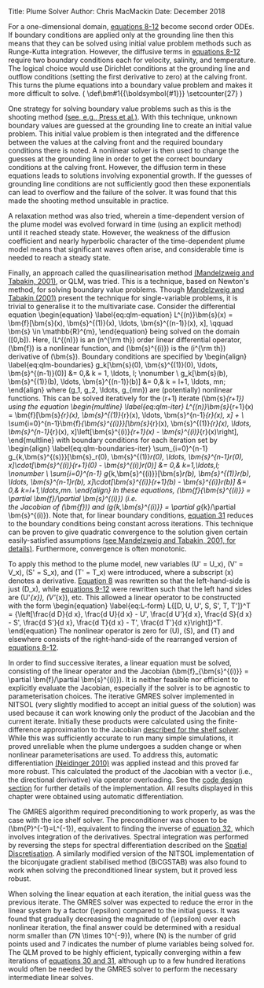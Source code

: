 Title: Plume Solver
Author: Chris MacMackin
Date: December 2018 

For a one-dimensional domain,
[equations 8-12](./1-equations.html#mjx-eqn-eqplume-cont) become
second order ODEs. If boundary conditions are applied only at the grounding
line then this means that they can be solved using initial value
problem methods such as Runge-Kutta integration. However, the
diffusive terms in
[equations 8-12](./1-equations.html#mjx-eqn-eqnplume-mom-x) require two
boundary conditions each for velocity, salinity, and temperature. The
logical choice would use Dirichlet conditions at the grounding line
and outflow conditions (setting the first derivative to zero) at the
calving front. This turns the plume equations into a boundary
value problem and makes it more difficult to solve.
\( \def\bm#1{{\boldsymbol{#1}}}
\setcounter{27}
\)

One strategy for solving boundary value problems such as this is the
shooting method
[(see, e.g., Press et al.)](../6-bibliog.html#Press2007). With this
technique, unknown boundary values are guessed at the grounding line
to create an initial value problem. This initial value problem is then
integrated and the difference between the values at the calving front
and the required boundary conditions there is noted. A nonlinear
solver is then used to change the guesses at the grounding line in
order to get the correct boundary conditions at the calving
front. However, the diffusion term in these equations leads to
solutions involving exponential growth. If the guesses of grounding
line conditions are not sufficiently good then these exponentials can
lead to overflow and the failure of the solver. It was found that this
made the shooting method unsuitable in practice.

A relaxation method was also tried, wherein a time-dependent version
of the plume model was evolved
forward in time (using an explicit method) until it reached steady
state. However, the weakness of the diffusion coefficient and nearly
hyperbolic character of the time-dependent plume model means that
significant waves often arise, and considerable time is needed to
reach a steady state.

Finally, an approach called the quasilinearisation method
[(Mandelzweig and Tabakin, 2001)](../6-bibliog.html#Mandelzweig2001),
or QLM, was tried. This is a technique, based
on Newton's method, for solving boundary value problems. Though
[Mandelzweig and Tabakin (2001)](../6-bibliog.html#Mandelzweig2001)
present the technique for single-variable
problems, it is trivial to generalise it to the multivariate
case. Consider the differential equation
\begin{equation}
  \label{eq:qlm-equation}
  L^{(n)}\bm{s}(x) = \bm{f}[\bm{s}(x),
  \bm{s}^{(1)}(x), \ldots, \bm{s}^{(n-1)}(x), x], \qquad \bm{s}
  \in \mathbb{R}^{m},
\end{equation}
being solved on the domain \([0,b]\). Here, \(L^{(n)}\) is an \(n^{\rm th}\)
order linear differential operator, \(\bm{f}\) is a nonlinear function,
and \(\bm{s}^{(i)}\) is the \(i^{\rm th}\) derivative of
\(\bm{s}\). Boundary conditions are specified by
\begin{align}
  \label{eq:qlm-boundaries}
  g_k[\bm{s}(0), \bm{s}^{(1)}(0), \ldots, \bm{s}^{(n-1)}(0)] &= 0,& k = 1, \ldots, l; \nonumber \\
  g_k[\bm{s}(b), \bm{s}^{(1)}(b), \ldots, \bm{s}^{(n-1)}(b)] &= 0,& k = l+1, \ldots, mn;
\end{align}
where \(g_1, g_2, \ldots, g_{mn}\) are (potentially) nonlinear
functions. This can be solved iteratively for the \(r+1\) iterate
\(\bm{s}_{r+1}\) using the equation
\begin{multline}
  \label{eq:qlm-iter}
  L^{(n)}\bm{s}_{r+1}(x) = \bm{f}[\bm{s}_{r}(x),
  \bm{s}^{(1)}_{r}(x), \ldots, \bm{s}^{n-1}_{r}(x), x] + \\
  \sum_{i=0}^{n-1}\bm{f}_{\bm{s}^{(i)}}[\bm{s}_{r}(x),
  \bm{s}^{(1)}_{r}(x), \ldots, \bm{s}^{n-1}_{r}(x),
  x]\left[\bm{s}^{(i)}_{r+1}(x) - \bm{s}^{(i)}_{r}(x)\right],
\end{multline}
with boundary conditions for each iteration set by
\begin{align}
  \label{eq:qlm-boundaries-iter}
  \sum_{i=0}^{n-1}
  g_{k,\bm{s}^{(s)}}[\bm{s}_r(0), \bm{s}^{(1)}_r(0), \ldots,
  \bm{s}^{n-1}_r(0), x]\cdot[\bm{s}^{(i)}_{r+1}(0) -
  \bm{s}^{(i)}_r(0)] &= 0,&  k=1,\ldots,l; \nonumber \\
  \sum_{i=0}^{n-1}
  g_{k,\bm{s}^{(i)}}[\bm{s}_r(b), \bm{s}^{(1)}_r(b), \ldots,
  \bm{s}^{n-1}_r(b), x]\cdot[\bm{s}^{(i)}_{r+1}(b) -
  \bm{s}^{(i)}_r(b)] &= 0,&  k=l+1,\ldots,mn.
\end{align}
In these equations,
\(\bm{f}_{\bm{s}^{(i)}} = \partial \bm{f}/\partial \bm{s}^{(i)}\) (i.e.\
the Jacobian of \(\bm{f}\)) and
\(g_{k,\bm{s}^{(i)}} = \partial g_{k}/\partial \bm{s}^{(i)}\). Note
that, for linear boundary conditions,
[equation 31](#mjx-eqn-eqqlm-boundaries-iter) reduces to the boundary
conditions being constant across iterations.  This technique can be
proven to give quadratic convergence to the solution given certain
easily-satisfied assumptions
[(see Mandelzweig and Tabakin, 2001, for details)](../6-bibliog.html#Mandelzweig2001).
Furthermore, convergence is often monotonic.

To apply this method to the plume model, new variables \(U' = U_x\),
\(V' = V_x\), \(S' = S_x\), and \(T' = T_x\) were introduced, where a
subscript \(x\) denotes a derivative.
[Equation 8](./1-equations.html#mjx-eqn-eqplume-cont)
was rewritten so that the left-hand-side is just \(D_x\), while
[equations 9-12](./1-equations.html#mjx-eqn-eqplume-mom-x}) were rewritten
such that the left hand sides are \(U'_{x}\), \(V'_{x}\), etc. This
allowed a linear operator to be constructed with the form
\begin{equation}
  \label{eq:L-form}
  L{[D, U, U', S, S', T, T']}^T = {\left[\frac{d D}{d x}, 
      \frac{d U}{d x} - U',
      \frac{d U'}{d x},
      \frac{d S}{d x} - S',
      \frac{d S'}{d x},
      \frac{d T}{d x} - T',
      \frac{d T'}{d x}\right]}^T.
\end{equation}
The nonlinear operator is zero for \(U\), \(S\), and \(T\) and elsewhere
consists of the right-hand-side of the rearranged version of
[equations 8-12](./1-equations.html#mjx-eqn-eqplume-cont).

In order to find successive iterates, a linear equation must be
solved, consisting of the linear operator and the Jacobian
\(\bm{f}_{\bm{s}^{(i)}} = \partial \bm{f}/\partial \bm{s}^{(i)}\). It
is neither feasible nor efficient to explicitly evaluate the Jacobian,
especially if the solver is to be agnostic to parameterisation
choices. The iterative GMRES solver implemented in NITSOL (very
slightly modified to accept an initial guess of the solution) was used
because it can work knowing only the product of the Jacobian and the
current iterate. Initially these products were calculated using the
finite-difference approximation to the Jacobian
[described for the shelf solver](./3-shelf-solver.html). While this
was sufficiently accurate to run many simple simulations, it proved
unreliable when the plume undergoes a sudden change or when nonlinear
parameterisations are used.  To address this, automatic
differentiation [(Neidinger 2010)](../6-bibliog.html#Neidinger2010)
was applied instead and this proved far more robust. This calculated
the product of the Jacobian with a vector (i.e., the directional
derivative) via operator overloading. See the
[code design section](../3-codeDesign/2-discretisation.html) for
further details of the implementation. All results displayed in this
chapter were obtained using automatic differentiation.

The GMRES algorithm required preconditioning to work properly, as was
the case with the ice shelf solver. The preconditioner was chosen to
be \(\bm{P}^{-1}=L^{-1}\), equivalent to finding the inverse of
[equation 32](#mjx-eqn-eqL-form), which involves integration of the
derivatives. Spectral integration was performed by reversing the steps
for spectral differentiation described on the
[Spatial Discretisation](./2-spatial.html). A similarly modified
version of the NITSOL implementation of the biconjugate gradient
stabilised method (BiCGSTAB) was also found to work when solving the
preconditioned linear system, but it proved less robust.

When solving the linear equation at each iteration, the initial guess
was the previous iterate. The GMRES solver was expected to reduce the
error in the linear system by a factor \(\epsilon\) compared to the
initial guess. It was found that gradually decreasing the magnitude of
\(\epsilon\) over each nonlinear iteration, the final answer could be
determined with a residual norm smaller than \(7N \times 10^{-9}\),
where \(N\) is the number of grid points used and 7 indicates the number
of plume variables being solved for. The QLM proved to be highly
efficient, typically converging within a few iterations of
[equations 30 and 31](#mjx-eqn-eqqlm-iter),
although up to a few hundred iterations would often be needed by the
GMRES solver to perform the necessary intermediate linear solves.
